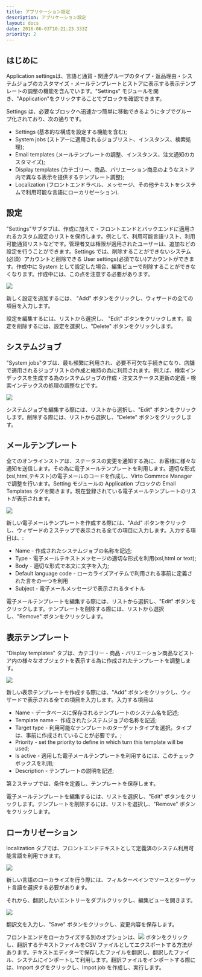 ```yaml
---
title: アプリケーション設定
description: アプリケーション設定
layout: docs
date: 2016-06-03T10:21:23.333Z
priority: 2
---
```

## はじめに

Application settingsは、言語と通貨・関連グループのタイプ・返品理由・システムジョブのカスタマイズ・メールテンプレートとストアに表示する表示テンプレートの調整の機能を含んでいます。"Settings" モジュールを開き、"Application"をクリックすることでブロックを確認できます。

Settings は、必要なブロックへ迅速かつ簡単に移動できるようにタブでグループ化されており、次の通りです。
* Settings (基本的な構成を設定する機能を含む);
* System jobs (ストアーに適用されるジョブリスト、インスタンス、検索処理);
* Email templates (メールテンプレートの調整、インスタンス、注文通知のカスタマイズ);
* Display templates (カテゴリー、商品、バリエーション商品のようなストア内で異なる表示を提供するテンプレート調整);
* Localization (フロントエンドラベル、メッセージ、その他テキストをシステムで利用可能な言語にローカリゼーション).

## 設定

"Settings"サブタブは、作成に加えて・フロントエンドとバックエンドに適用されるカスタム設定のリストを保持します。例として、利用可能言語リスト、利用可能通貨リストなどです。管理者又は権限が適用されたユーザーは、追加などの設定を行うことができます。Settings では、削除することができないシステム(必須）アカウントと削除できる User settings(必須でない)アカウントができます。作成中に System として設定した場合、編集ビューで削除することができなくなります。作成中には、この点を注意する必要があります。

<img src="../../../../assets/images/docs/image2014-2-3 14_55_25.png" />

新しく設定を追加するには、 "Add" ボタンをクリックし、ウィザードの全ての項目を入力します。

設定を編集するには、リストから選択し、 "Edit" ボタンをクリックします。設定を削除するには、設定を選択し、"Delete" ボタンをクリックします。

## システムジョブ

"System jobs"タブは、最も頻繁に利用され、必要不可欠な手続きになり、店舗で適用されるジョブリストの作成と維持の為に利用されます。例えば、検索インデックスを生成する為のシステムジョブの作成・注文ステータス更新の定義・検索インデックスの処理の調整などです。

<img src="../../../../assets/images/docs/system-jobs.PNG" />

システムジョブを編集する際には、リストから選択し、"Edit" ボタンをクリックします。削除する際には、リストから選択し、"Delete" ボタンをクリックします。

## メールテンプレート

全てのオンラインストアは、ステータスの変更を通知する為に、お客様に様々な通知を送信します。その為に電子メールテンプレートを利用します。適切な形式(xsl,html,テキスト)の電子メールのコードを作成し、Virto Commrce Manager で調整を行います。Setting モジュールの Application ブロックの Email Templates タグを開きます。現在登録されている電子メールテンプレートのリストが表示されます。

<img src="../../../../assets/images/docs/email-templates.PNG" />

新しい電子メールテンプレートを作成する際には、"Add" ボタンをクリックし、ウィザードの２ステップで表示される全ての項目に入力します。入力する項目は、:

* Name - 作成されたシステムジョブの名称を記述;
* Type - 電子メールテキストメッセージの適切な形式を利用(xsl,html or text);
* Body - 適切な形式で本文に文字を入力;
* Default language code - ローカライズアイテムで利用される事前に定義された言をの一つを利用
* Subject - 電子メールメッセージで表示されるタイトル

電子メールテンプレートを編集する際には、リストから選択し、"Edit" ボタンをクリックします。テンプレートを削除する際には、リストから選択し、"Remove" ボタンをクリックします。

## 表示テンプレート

"Display templates" タブは、カテゴリー・商品・バリエーション商品などストア内の様々なオブジェクトを表示する為に作成されたテンプレートを調整します。

<img src="../../../../assets/images/docs/display-templates.PNG" />

新しい表示テンプレートを作成する際には、"Add" ボタンをクリックし、ウィザードで表示される全ての項目を入力します。入力する項目は

* Name - データベースに保存されるテンプレートのシステム名を記述;
* Template name -  作成されたシステムジョブの名称を記述;
* Target type - 利用可能なテンプレートのターゲットタイプを選択。タイプは、事前に作成されていることが必要です。;
* Priority - set the priority to define in which turn this template will be used;
* Is active - 適用した電子メールテンプレートを利用するには、このチェックボックスを利用;
* Description - テンプレートの説明を記述;

第２ステップでは、条件を定義し、テンプレートを保存します。

電子メールテンプレートを編集するには、リストを選択し、"Edit" ボタンをクリックします。テンプレートを削除するには、リストを選択し、"Remove" ボタンをクリックします。

## ローカリゼーション

localization タブでは、フロントエンドテキストとして定義済のシステム利用可能言語を利用できます。

<img src="../../../../assets/images/docs/image2014-2-3 15_9_23.png" />

新しい言語のローカライズを行う際には、フィルターペインでソースとターゲット言語を選択する必要があります。

それから、翻訳したいエントリーをダブルクリックし、編集ビューを開きます。

<img src="../../../../assets/images/docs/image2014-2-3 15_11_57.png" />

翻訳文を入力し、"Save" ボタンをクリックし、変更内容を保存します。

フロントエンドをローカライズする別のオプションは、<img src="../../../../assets/images/docs/image2014-2-3 15_17_32.png" /> ボタンをクリックし、翻訳するテキストファイルをCSV ファイルとしてエクスポートする方法があります。テキストエディターで保存したファイルを翻訳し、翻訳したファイル、システムにインポートして利用します。翻訳ファイルをインポートする際には、Import タグをクリックし、Impot job を作成し、実行します。
